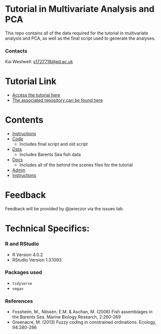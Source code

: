 # Tutorial in Multivariate Analysis and PCA

This repo contains all of the data required for the tutorial in multivariate analysis and PCA, as well as the final script used to generate the analyses.

### Contacts
Kai Westwell: s1727718@ed.ac.uk

# Tutorial Link 
- [Access the tutorial here](https://eddatascienceees.github.io/tutorial-kaiw3/)
- [The associated repository can be found here](https://github.com/kaiw3/multivariate_data_tutorial)


# Contents
- [Instructions](instructions/)
- [Code](code/)
  - Includes final script and old script
- [Data](data/)
  - Includes Barents Sea fish data
- [Docs](docs/) 
  - Includes all of the behind the scenes files for the tutorial 
- [Admin](admin/) 
- [Instructions](instructions/)
 
# Feedback
Feedback will be provided by @jwieczor via the issues tab.
 
# Technical Specifics: 

### R and RStudio

- R Version 4.0.2
- RStudio Version 1.3.1093

### Packages used 
- `tidyverse` 
- `vegan`

### References
- Fossheim, M., Nilssen, E.M. & Aschan, M. (2006) Fish assemblages in the Barents Sea. Marine Biology Research, 2:260-269
- Greenacre, M. (2013) Fuzzy coding in constrained ordinations. Ecology, 94:280-286
